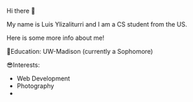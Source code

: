 Hi there 👋

My name is Luis Ylizaliturri and I am a CS student from the US.

Here is some more info about me!

🏫Education:
UW-Madison (currently a Sophomore)

😎Interests:
* Web Development
* Photography
* 
